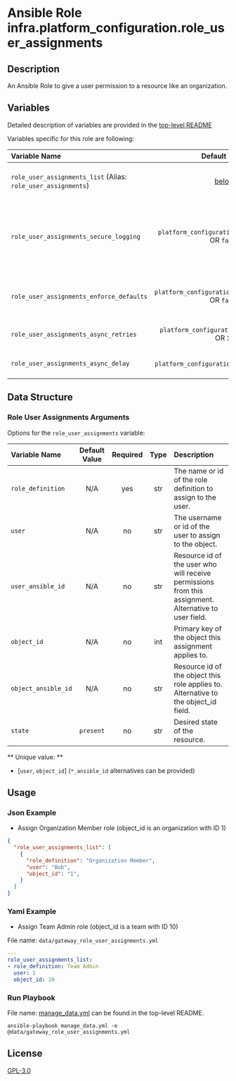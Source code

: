 # Ansible Role infra.platform_configuration.role_user_assignments

## Description

An Ansible Role to give a user permission to a resource like an organization.

## Variables

Detailed description of variables are provided in the [top-level README](../../README.md)

Variables specific for this role are following:

| Variable Name                                                    |                    Default Value                    | Required | Description                                                                                                                                                                  |                                                      |
|:-----------------------------------------------------------------|:---------------------------------------------------:|:--------:|:-----------------------------------------------------------------------------------------------------------------------------------------------------------------------------|:----------------------------------------------------:|
| `role_user_assignments_list` (Alias: `role_user_assignments`) |      [below](#role-user-assignments-arguments)      |   yes    | Data structure describing your organization entries described below.                                                                                                         |        [more](../../README.md#data-variables)        |
| `role_user_assignments_secure_logging`     |  `platform_configuration_secure_logging` OR `false`  |    no    | Whether or not to include the sensitive role_user_assignments role tasks in the log. Set this value to `True` if you will be providing your sensitive values from elsewhere. |   [more](../../README.md#secure-logging-variables)   |
| `role_user_assignments_enforce_defaults`   | `platform_configuration_enforce_defaults` OR `false` |    no    | Whether or not to enforce default option values on only the role_user_assignments role.                                                                                      |      [more](../../README.md#enforcing-defaults)      |
| `role_user_assignments_async_retries`      |    `platform_configuration_async_retries` OR `30`    |    no    | This variable sets the number of retries to attempt for the role.                                                                                                            | [more](../../README.md#asynchronous-retry-variables) |
| `role_user_assignments_async_delay`        |     `platform_configuration_async_delay` OR `1`      |    no    | This sets the delay between retries for the role.                                                                                                                            | [more](../../README.md#asynchronous-retry-variables) |

## Data Structure

### Role User Assignments Arguments

Options for the `role_user_assignments` variable:

| Variable Name       | Default Value | Required | Type | Description                                                                                           |
|:--------------------|:-------------:|:--------:|:----:|:------------------------------------------------------------------------------------------------------|
| `role_definition`   |      N/A      |   yes    | str  | The name or id of the role definition to assign to the user.                                          |
| `user`              |      N/A      |    no    | str  | The username or id of the user to assign to the object.                                               |
| `user_ansible_id`   |      N/A      |    no    | str  | Resource id of the user who will receive permissions from this assignment. Alternative to user field. |
| `object_id`         |      N/A      |    no    | int  | Primary key of the object this assignment applies to.                                                 |
| `object_ansible_id` |      N/A      |    no    | str  | Resource id of the object this role applies to. Alternative to the object_id field.                   |
| `state`             |   `present`   |    no    | str  | Desired state of the resource.                                                                        |

** Unique value: **

- [`user`, `object_id`] (`*_ansible_id` alternatives can be provided)

## Usage

### Json Example

- Assign Organization Member role (object_id is an organization with ID 1)

```json
{
  "role_user_assignments_list": [
    {
      "role_definition": "Organization Member",
      "user": "Bob",
      "object_id": "1",
    }
  ]
}
```

### Yaml Example

- Assign Team Admin role (object_id is a team with ID 10)

File name: `data/gateway_role_user_assignments.yml`

```yaml
---
role_user_assignments_list:
- role_definition: Team Admin
  user: 1
  object_id: 10
```

### Run Playbook

File name: [manage_data.yml](../../README.md#example-ansible-playbook) can be found in the top-level README.

```shell
ansible-playbook manage_data.yml -e @data/gateway_role_user_assignments.yml
```

## License

[GPL-3.0](https://github.com/redhat-cop/aap_configuration#licensing)
